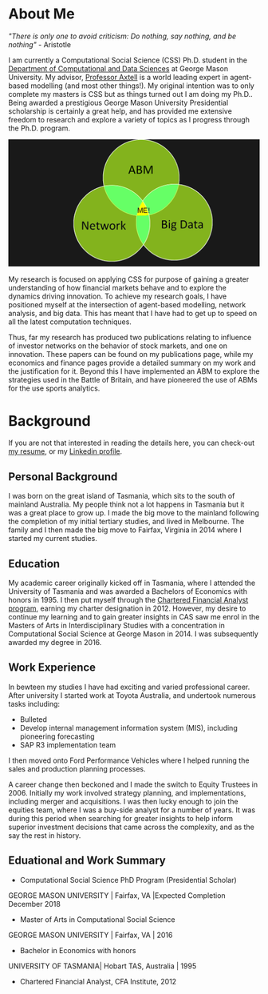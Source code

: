 # About Me

_"There is only one to avoid criticism: Do nothing, say nothing, and be nothing"_ - Aristotle 


I am currently a Computational Social Science (CSS) Ph.D. student in the [Department of Computational and Data Sciences](https://cos.gmu.edu/cds/academic-programs/) at George Mason University. My advisor, [Professor Axtell](http://www.css.gmu.edu/~axtell/Rob/Home.html) is a world leading expert in agent-based modelling (and most other things!). My original intention was to only complete my masters is CSS but as things turned out I am doing my Ph.D.. Being awarded a prestigious George Mason University Presidential scholarship is certainly a great help, and has provided me extensive freedom to research and explore a variety of topics as I progress through the Ph.D. program. 

![me](websiteimages/Picture1.png)

My research is focused on applying CSS for purpose of gaining a greater understanding of how financial markets behave and to explore the dynamics driving innovation. To achieve my research goals, I have positioned myself at the intersection of agent-based modelling, network analysis, and big data. This has meant that I have had to get up to speed on all the latest computation techniques.

Thus, far my research has produced two publications relating to influence of investor networks on the behavior of stock markets, and one on innovation. These papers can be found on my publications page, while my economics and finance pages provide a detailed summary on my work and the justification for it. Beyond this I have implemented an ABM to explore the strategies used in the Battle of Britain, and have pioneered the use of ABMs for the use sports analytics.

# Background
If you are not that interested in reading the details here, you can check-out [my resume](  ), or my [Linkedin profile](https://www.linkedin.com/in/oldhamma).

## Personal Background
I was born on the great island of Tasmania, which sits to the south of mainland Australia. My people think not a lot happens in Tasmania but it was a great place to grow up. I made the big move to the mainland following the completion of my initial tertiary studies, and lived in Melbourne. The family and I then made the big move to Fairfax, Virginia in 2014 where I started my current studies.

## Education
My academic career originally kicked off in Tasmania, where I attended the University of Tasmania and was awarded a Bachelors of Economics with honors in 1995. I then put myself through the [Chartered Financial Analyst program](https://www.cfainstitute.org/programs/cfaprogram/Pages/index.aspx), earning my charter designation in 2012. However, my desire to continue my learning and to gain greater insights in CAS saw me enrol in the Masters of Arts in Interdisciplinary Studies with a concentration in Computational Social Science at George Mason in 2014. I was subsequently awarded my degree in 2016.

## Work Experience
In bewteen my studies I have had exciting and varied professional career. After university I started work at Toyota Australia, and undertook numerous tasks including:

- Bulleted
- Develop internal management information system (MIS), including pioneering forecasting
- SAP R3 implementation team

I then moved onto Ford Performance Vehicles where I helped running the sales and production planning processes.

A career change then beckoned and I made the switch to Equity Trustees in 2006. Initially my work involved strategy planning, and implementations, including merger and acquisitions. I was then lucky enough to join the equities team, where I was a buy-side analyst for a number of years. It was during this period when searching for greater insights to help inform superior investment decisions that came across the complexity, and as the say the rest in history.

## Eduational and Work Summary

- Computational Social Science PhD Program (Presidential Scholar)

GEORGE MASON UNIVERSITY | Fairfax, VA |Expected Completion December 2018

- Master of Arts in Computational Social Science 

GEORGE MASON UNIVERSITY | Fairfax, VA | 2016

- Bachelor in Economics with honors

UNIVERSITY OF TASMANIA| Hobart TAS, Australia | 1995

- Chartered Financial Analyst, CFA Institute, 2012 







